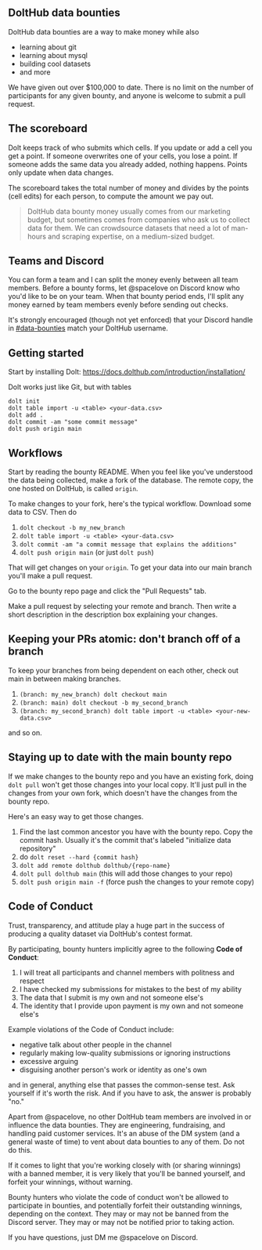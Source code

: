 ## DoltHub data bounties

DoltHub data bounties are a way to make money while also

* learning about git
* learning about mysql
* building cool datasets
* and more

We have given out over $100,000 to date. There is no limit on the number of participants for any given bounty, and anyone is welcome to submit a pull request.

## The scoreboard

Dolt keeps track of who submits which cells. If you update or add a cell you get a point. If someone overwrites one of your cells, you lose a point. If someone adds the same data you already added, nothing happens. Points only update when data changes.

The scoreboard takes the total number of money and divides by the points (cell edits) for each person, to compute the amount we pay out.

> DoltHub data bounty money usually comes from our marketing budget, but sometimes comes from companies who ask us to collect data for them. We can crowdsource datasets that need a lot of man-hours and scraping expertise, on a medium-sized budget.

## Teams and Discord

You can form a team and I can split the money evenly between all team members. Before a bounty forms, let @spacelove on Discord know who you'd like to be on your team. When that bounty period ends, I'll split any money earned by team members evenly before sending out checks.

It's strongly encouraged (though not yet enforced) that your Discord handle in [#data-bounties](https://discord.gg/sTXsQKKEHC) match your DoltHub username.

## Getting started

Start by installing Dolt: https://docs.dolthub.com/introduction/installation/

Dolt works just like Git, but with tables
```
dolt init
dolt table import -u <table> <your-data.csv>
dolt add .
dolt commit -am "some commit message"
dolt push origin main
```

## Workflows

Start by reading the bounty README. When you feel like you've understood the data being collected, make a fork of the database. The remote copy, the one hosted on DoltHub, is called `origin`. 

To make changes to your fork, here's the typical workflow. Download some data to CSV. Then do

1. `dolt checkout -b my_new_branch`
1. `dolt table import -u <table> <your-data.csv>`
1. `dolt commit -am "a commit message that explains the additions"`
1. `dolt push origin main` (or just `dolt push`)

That will get changes on your `origin`. To get your data into our main branch you'll make a pull request.

Go to the bounty repo page and click the "Pull Requests" tab.

Make a pull request by selecting your remote and branch. Then write a short description in the description box explaining your changes.

## Keeping your PRs atomic: don't branch off of a branch

To keep your branches from being dependent on each other, check out main in between making branches.

1. `(branch: my_new_branch) dolt checkout main`
1. `(branch: main) dolt checkout -b my_second_branch`
1. `(branch: my_second_branch) dolt table import -u <table> <your-new-data.csv>`

and so on.

## Staying up to date with the main bounty repo

If we make changes to the bounty repo and you have an existing fork, doing `dolt pull` won't get those changes into your local copy. It'll just pull in the changes from your own fork, which doesn't have the changes from the bounty repo.

Here's an easy way to get those changes. 

1. Find the last common ancestor you have with the bounty repo. Copy the commit hash. Usually it's the commit that's labeled "initialize data repository"
1. do `dolt reset --hard {commit hash}`
1. `dolt add remote dolthub dolthub/{repo-name}`
1. `dolt pull dolthub main` (this will add those changes to your repo)
1. `dolt push origin main -f` (force push the changes to your remote copy)

## Code of Conduct

Trust, transparency, and attitude play a huge part in the success of producing a quality dataset via DoltHub's contest format. 

By participating, bounty hunters implicitly agree to the following **Code of Conduct**:

1. I will treat all participants and channel members with politness and respect
3. I have checked my submissions for mistakes to the best of my ability
4. The data that I submit is my own and not someone else's
5. The identity that I provide upon payment is my own and not someone else's

Example violations of the Code of Conduct include:

* negative talk about other people in the channel
* regularly making low-quality submissions or ignoring instructions
* excessive arguing
* disguising another person's work or identity as one's own

and in general, anything else that passes the common-sense test. Ask yourself if it's worth the risk. And if you have to ask, the answer is probably "no."

Apart from @spacelove, no other DoltHub team members are involved in or influence the data bounties. They are engineering, fundraising, and handling paid customer services. It's an abuse of the DM system (and a general waste of time) to vent about data bounties to any of them. Do not do this.

If it comes to light that you're working closely with (or sharing winnings) with a banned member, it is very likely that you'll be banned yourself, and forfeit your winnings, without warning.

Bounty hunters who violate the code of conduct won't be allowed to participate in bounties, and potentially forfeit their outstanding winnings, depending on the context. They may or may not be banned from the Discord server. They may or may not be notified prior to taking action. 

If you have questions, just DM me @spacelove on Discord.
